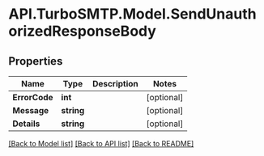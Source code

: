 # API.TurboSMTP.Model.SendUnauthorizedResponseBody

## Properties

Name | Type | Description | Notes
------------ | ------------- | ------------- | -------------
**ErrorCode** | **int** |  | [optional] 
**Message** | **string** |  | [optional] 
**Details** | **string** |  | [optional] 

[[Back to Model list]](../README.md#documentation-for-models) [[Back to API list]](../README.md#documentation-for-api-endpoints) [[Back to README]](../README.md)

